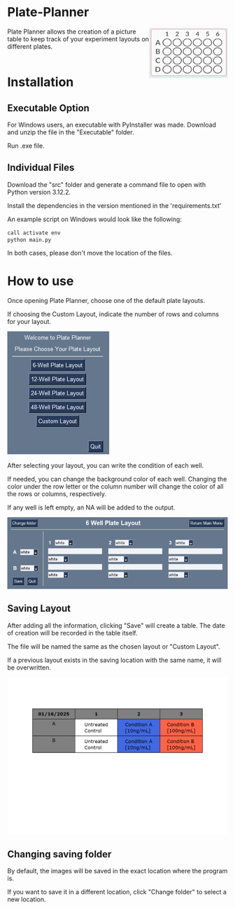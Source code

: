 # Plate-Planner

<img align="right" width="180" height="115" src="images/Plate_Planner_Icon.png">
Plate Planner allows the creation of a picture table to keep track of your experiment layouts on different plates.
<br />
<br />

# Installation

## Executable Option

For Windows users, an executable with PyInstaller was made. 
Download and unzip the file in the "Executable" folder.

Run .exe file.

## Individual Files

Download the "src" folder and generate a command file to open with Python version 3.12.2.

Install the dependencies in the version mentioned in the 'requirements.txt'

An example script on Windows would look like the following:
```
call activate env
python main.py
```

In both cases, please don't move the location of the files.

# How to use

Once opening Plate Planner, choose one of the default plate layouts.

If choosing the Custom Layout, indicate the number of rows and columns for your layout.

![Welcome Window](images/Welcome_Window.png)

After selecting your layout, you can write the condition of each well.

If needed, you can change the background color of each well. 
Changing the color under the row letter or the column number will change the color of all the rows or columns, respectively.

If any well is left empty, an NA will be added to the output.

![Plate Layout](images/Plate_Layout_Window.png)

## Saving Layout

After adding all the information, clicking "Save" will create a table. The date of creation will be recorded in the table itself.

The file will be named the same as the chosen layout or "Custom Layout".

If a previous layout exists in the saving location with the same name, it will be overwritten.

![Example Output](images/Layout_Example.png)

## Changing saving folder

By default, the images will be saved in the exact location where the program is. 

If you want to save it in a different location, click "Change folder" to select a new location.




